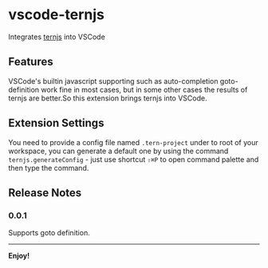 # vscode-ternjs

Integrates [ternjs](http://ternjs.net/) into VSCode

## Features

VSCode's builtin javascript supporting such as auto-completion goto-definition work fine in most cases, but in some other cases
the results of ternjs are better.So this extension brings ternjs into VSCode.

## Extension Settings

You need to provide a config file named `.tern-project` under to root of your workspace, you can generate a default one by using the command `ternjs.generateConfig` - just use shortcut `⇧⌘P` to open command palette and then type the command.

## Release Notes

### 0.0.1

Supports goto definition.

-----------------------------------------------------------------------------------------------------------

**Enjoy!**
